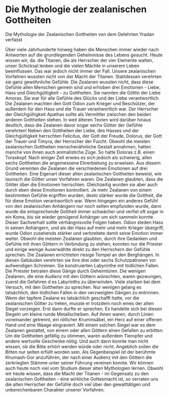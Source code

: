 # Die Mythologie der zealanischen Gottheiten

Die Mythologie der Zealanischen Gottheiten von dem Gelehrten Yradan verfasst

Über viele Jahrhunderte hinweg haben die Menschen immer wieder nach Antworten auf die grundlegenden Geheimnisse des Lebens gesucht. Heute wissen wir, da. die Titanen, die als Herrscher der vier Elemente walten, unser Schicksal lenken und die vielen Mächte in unserem Leben beeinflussen. Das war jedoch nicht immer der Fall. Unsere zealanischen Vorfahren wussten nicht von der Macht der Titanen. Stattdessen verehrten sie ganz gewöhnliche Gefühle. Die Zealanen wussten nicht, dass diese Gefühle allen Menschen gemein sind und erhoben drei Emotionen - Liebe, Hass und Gleichgültigkeit - zu Gottheiten. Sie nannten die Göttin der Liebe Amoras. Sie war für alle Gefühle des Glücks und der Liebe verantwortlich. Die Zealanen machten den Gott Odion zum Krieger und Beschützer, der außerdem für den Hass und die Trauer verantwortlich war. Der Herrscher der Gleichgültigkeit Apathas sollte als Vermittler zwischen den beiden anderen Gottheiten stehen. In weit älteren Texten wird darüber hinaus deutlich, dass die Zealanen davor sogar sechs Götter der Gefühle verehrten! Neben den Gottheiten der Liebe, des Hasses und der Gleichgültigkeit herrschten Felicitus, der Gott der Freude, Dolorus, der Gott der Trauer und Timyra, der Herrscher der Furcht. Obwohl die meisten zealanischen Gottheiten menschenähnliche Gestalt annahmen, hatten manche von ihnen auch animalistiche Züge. So hatte Doloras z.B. einen Toraxkopf. Nach einiger Zeit erwies es sich jedoch als schwierig, allen sechs Gottheiten die angemessene Ehrerbietung zu erweisen. Aus diesem Grund vereinten die Zealanen die verschiedenen Emotionen auf drei Gottheiten. Eine Eigenart dieser alten zealanischen Gottheiten beweist, wie launisch die Götter unser Vorfahren waren. Die Zealanen glaubten, dass die Götter über die Emotionen herrschten. Gleichzeitig wurden sie aber auch durch eben diese Emotionen kontrolliert. Je mehr Zealanen von einem bestimmten Gefühle ergriffen wurden, desto stärker wurde die Gottheit, die für diese Emotion verantwortlich war. Wenn hingegen ein anderes Gefühl von den zealanischen Anhängern nur noch selten empfunden wurde, dann wurde die entsprechende Gottheit immer schwächer und verfiel oft sogar in ein Koma, bis sie wieder genügend Anhänger um sich sammeln konnte. Dieser Sachverhalt sollte verhängnisvolle Folgen haben. Odion steden Hass in seinen Anhängern, und als der Hass auf mehr und mehr Krieger übergriff, wurde Odion zusehends stärker und verbreitete damit seine Emotion immer weiter. Obwohl die meisten Zealanen glaubten, durch ihre Gedanken und Gefühle mit ihren Göttern in Verbindung zu stehen, konnten nur die Priester und einige wenige Auserwählte direkt zu den Herrschern der Gefühle sprechen. Die Zealanen errichteten riesige Tempel an den Berghängen. In diesen Gebäuden verehrten sie ihre drei oder sechs Schutzpatronen vor aufwendigen Schreinen. Sie konstruierten Labyrinthe mit tödlichen Fallen. Die Priester betraten diese Gänge durch Geheimtüren. Die wenigen Zealanen, die eine Audienz mit den Göttern wünschten, waren gezwungen, zuerst die Gefahren d es Labyrinths zu überwinden. Viele starben bei dem Versuch, mit den Gottheiten zu sprechen. Nur wenigen gelang es tatsächlich, den tödlichen Fallen in den verzweigten Gängen zu entrinnen. Wenn der tapfere Zealane es tatsächlich geschafft hatte, vor die zealanischen Götter zu treten, musste er trotzdem noch eines der alten Siegel vorzeigen. Erst dann durfte er sprechen. Es handelte sich bei diesen Siegeln um kleine runde Metallscheiben. Auf ihnen waren, durch Linien voneinander getrennt, ein rötlicher Krummsäbel, ein Herz auf einer offenen Hand und eine Waage eingraviert. Mit einem solchen Siegel war es dem Zealanen gestattet, von einem oder allen Göttern einen Gefallen zu erbitten. Um die Gottheiten gefällig zu stimmen, waren außerdem Tieropfer und andere wertvolle Geschenke nötig. Und auch dann konnte man nicht wissen, ob die Bitte erhört werden würde oder nicht. Angeblich sollen die Bitten nur selten erfüllt worden sein. Als Gegenbeispiel ist der berühmte Khumash-Gor anzuführen, der nach einer Audienz mit den Göttern die zerkriegten Stämme unter seiner Führung vereinen konnte. Wir können auch heute noch viel vom Studium dieser alten Mythologien lernen. Obwohl wir heute wissen, dass die Macht der Titanen - im Gegensatz zu den zealanischen Gottheiten - eine wirkliche Gottesmacht ist, so verraten uns die alten Herrscher der Gefühle doch viel über den gewalttätigen und unberechenbaren Charakter unserer Vorfahren.

